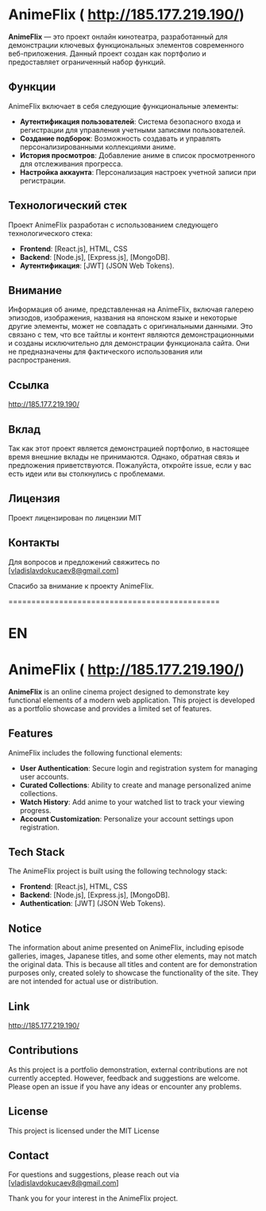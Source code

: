 # AnimeFlix ( http://185.177.219.190/)


**AnimeFlix** — это проект онлайн кинотеатра, разработанный для демонстрации ключевых функциональных элементов современного веб-приложения. Данный проект создан как портфолио и предоставляет ограниченный набор функций.

## Функции

AnimeFlix включает в себя следующие функциональные элементы:

- **Аутентификация пользователей**: Система безопасного входа и регистрации для управления учетными записями пользователей.
- **Создание подборок**: Возможность создавать и управлять персонализированными коллекциями аниме.
- **История просмотров**: Добавление аниме в список просмотренного для отслеживания прогресса.
- **Настройка аккаунта**: Персонализация настроек учетной записи при регистрации.

## Технологический стек

Проект AnimeFlix разработан с использованием следующего технологического стека:

- **Frontend**: [React.js], HTML, CSS
- **Backend**: [Node.js], [Express.js], [MongoDB].
- **Аутентификация**: [JWT] (JSON Web Tokens).

## Внимание

Информация об аниме, представленная на AnimeFlix, включая галерею эпизодов, изображения, названия на японском языке и некоторые другие элементы, может не совпадать с оригинальными данными. Это связано с тем, что все тайтлы и контент являются демонстрационными и созданы исключительно для демонстрации функционала сайта. Они не предназначены для фактического использования или распространения.

## Ссылка
 http://185.177.219.190/

## Вклад

Так как этот проект является демонстрацией портфолио, в настоящее время внешние вклады не принимаются. Однако, обратная связь и предложения приветствуются. Пожалуйста, откройте issue, если у вас есть идеи или вы столкнулись с проблемами.

## Лицензия

Проект лицензирован по лицензии MIT

## Контакты

Для вопросов и предложений свяжитесь по [vladislavdokucaev8@gmail.com]

Спасибо за внимание к проекту AnimeFlix.


==============================================
# EN

# AnimeFlix ( http://185.177.219.190/)

**AnimeFlix** is an online cinema project designed to demonstrate key functional elements of a modern web application. This project is developed as a portfolio showcase and provides a limited set of features.

## Features

AnimeFlix includes the following functional elements:

- **User Authentication**: Secure login and registration system for managing user accounts.
- **Curated Collections**: Ability to create and manage personalized anime collections.
- **Watch History**: Add anime to your watched list to track your viewing progress.
- **Account Customization**: Personalize your account settings upon registration.

## Tech Stack

The AnimeFlix project is built using the following technology stack:

- **Frontend**: [React.js], HTML, CSS
- **Backend**: [Node.js], [Express.js], [MongoDB].
- **Authentication**: [JWT] (JSON Web Tokens).

## Notice

The information about anime presented on AnimeFlix, including episode galleries, images, Japanese titles, and some other elements, may not match the original data. This is because all titles and content are for demonstration purposes only, created solely to showcase the functionality of the site. They are not intended for actual use or distribution.

## Link
 http://185.177.219.190/

## Contributions

As this project is a portfolio demonstration, external contributions are not currently accepted. However, feedback and suggestions are welcome. Please open an issue if you have any ideas or encounter any problems.

## License

This project is licensed under the MIT License

## Contact

For questions and suggestions, please reach out via  [vladislavdokucaev8@gmail.com]

Thank you for your interest in the AnimeFlix project.

